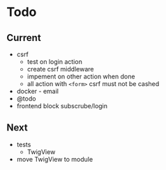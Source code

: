 # Todo

## Current

- csrf
  - test on login action
  - create csrf middleware
  - impement on other action when done
  - all action with `<form>` csrf must not be cashed
- docker - email
- @todo
- frontend block subscrube/login

## Next

- tests  
  - TwigView  
- move TwigView to module  
